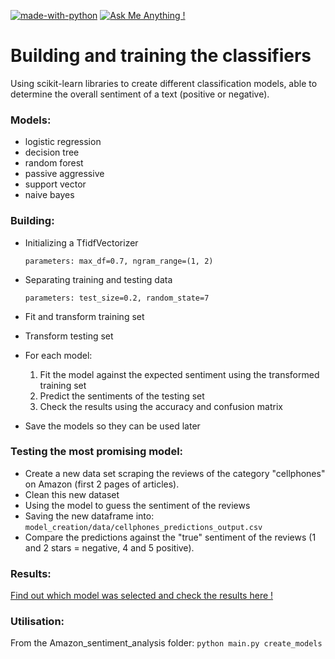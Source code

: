 [![made-with-python](https://img.shields.io/badge/Made%20with-Python-1f425f.svg)](https://www.python.org/)
[![Ask Me Anything !](https://img.shields.io/badge/Ask%20me-anything-1abc9c.svg)](mailto:merlet.pierre@outlook.com)

# Building and training the classifiers
Using scikit-learn libraries to create different classification models, able to determine the overall sentiment of a 
text (positive or negative).


### Models:
* logistic regression
* decision tree
* random forest
* passive aggressive
* support vector
* naive bayes

### Building:
* Initializing a TfidfVectorizer
 
    `parameters: max_df=0.7, ngram_range=(1, 2)`

* Separating training and testing data

    `parameters: test_size=0.2, random_state=7`

* Fit and transform training set

* Transform testing set

* For each model:
    1. Fit the model against the expected sentiment using the transformed training set
    2. Predict the sentiments of the testing set
    3. Check the results using the accuracy and confusion matrix
    
* Save the models so they can be used later

### Testing the most promising model:

* Create a new data set scraping the reviews of the category "cellphones" on Amazon (first 2 pages of articles). 
* Clean this new dataset
* Using the model to guess the sentiment of the reviews
* Saving the new dataframe into: `model_creation/data/cellphones_predictions_output.csv`
* Compare the predictions against the "true" sentiment of the reviews (1 and 2 stars = negative, 4 and 5 positive).


### Results:

[Find out which model was selected and check the results here !](
https://github.com/PierreMrt/Amazon_sentiment_analysis/tree/main/analysis_and_visualization)

### Utilisation:
From the Amazon_sentiment_analysis folder: `python main.py create_models`